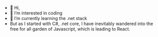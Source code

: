 - 👋 Hi,
- 👀 I’m interested in coding
- 🌱 I’m currently learning the .net stack
- But as I started with C#, .net core, I have inevitably wandered into the free for all garden of Javascript, which is leading to React.

<!---
mattyonice/mattyonice is a ✨ special ✨ repository because its `README.md` (this file) appears on your GitHub profile.
You can click the Preview link to take a look at your changes.
--->
